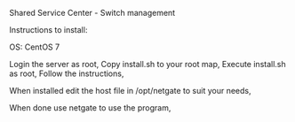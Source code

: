 Shared Service Center - Switch management


Instructions to install:

OS: CentOS 7

Login the server as root,
Copy install.sh to your root map,
Execute install.sh as root,
Follow the instructions,

When installed edit the host file in /opt/netgate to suit your needs,

When done use netgate to use the program,
